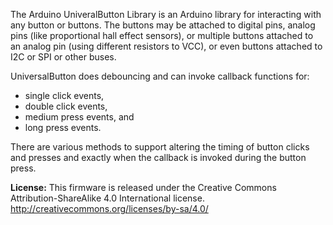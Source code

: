 The Arduino UniveralButton Library is an Arduino library for interacting with any button or buttons.
The buttons may be attached to digital pins, analog pins (like proportional hall effect sensors), or
multiple buttons attached to an analog pin (using different resistors to VCC), or even buttons
attached to I2C or SPI or other buses.

UniversalButton does debouncing and can invoke callback functions for:
* single click events,
* double click events,
* medium press events, and
* long  press events.

There are various methods to support altering the timing of button clicks and presses and exactly
when the callback is invoked during the button press.

**License:**
This firmware is released under the Creative Commons Attribution-ShareAlike 4.0
International license.
http://creativecommons.org/licenses/by-sa/4.0/

